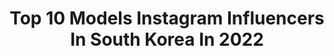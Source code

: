 ---
title: Top 10 Models Instagram Influencers In South Korea In 2022
description: >-
  Find top models Instagram influencers in South Korea in 2022. Most popular hashtags: #mlb #ad #theordinary.
platform: Instagram
hits: 207
text_top: Discover the top-rated Instagram influencers on inBeat.
text_bottom: Our database aggregates 207 Instagram influencers like this in South Korea for you to connect with.
profiles:
  - username: "channnv"
    fullname: >-
      이종찬 (Lee JongChan)
    bio: >-
      ･ Freelancer model ･ LIFEPLUS 앰배서더 5기🏊🏽‍♂️ ･ 촬영 및 광고 문의 DM📩
    location: "South Korea"
    followers: 120874
    engagement: 792
    commentsToLikes: 0.020522
    id: ck8t9k361oe210j78d5vanbs0
    verified: false
    hashtags: "#lifeplus, #2020, #life, #flo"
  - username: "kang.oliver"
    fullname: >-
      강올리버(강희원)
    bio: >-
      korean model 181cm Contact - DM
    location: "South Korea"
    followers: 45865
    engagement: 360
    commentsToLikes: 0.053278
    id: ck9haoh2fddeo0j78onywc0eb
    verified: false
    hashtags: "#ootd, #500, #10, #nivea"
  - username: "iamhollynicole"
    fullname: >-
      Holly Nicole
    bio: >-
      🌎 @nextmodels worldwide MA: @evolve.models @smgmodels seattle Spread love & kindness always.
    location: "South Korea"
    followers: 19002
    engagement: 825
    commentsToLikes: 0.056882
    id: ck8t0huczs3w60j78umip2igl
    verified: false
    hashtags: "#blackouttuesday"
  - username: "kashi_healthy_life"
    fullname: >-
      후니아내, 댕댕서진, 지구를 사랑하며 즐겁게 운동해요🌎
    bio: >-
      🥈20 IFBB 아마추어올림피아 Bikini 🥇🥈20 Nabba Classic model / Bikini 🥇20 IFBB 부산리저널 Bikini
    location: "South Korea"
    followers: 22517
    engagement: 412
    commentsToLikes: 0.064574
    id: ck5cjajjcubvj0i11lqx2z76a
    verified: false
    hashtags: "#bcaa, #fcmm, #ootd, #yoeat"
  - username: "sandra_ssong"
    fullname: >-
      Sasha Song (모델 사샤)
    bio: >-
      Seoul / 서울 🇰🇷 Model / 인플루언서 모델 📸💃🏻 YouTuber 1.6 Million / 유튜버 165만명 TikTok 2 Million / 틱톡 200만명
    location: "South Korea"
    followers: 159437
    engagement: 1392
    commentsToLikes: 0.016032
    id: ck8t8gcnikdal0j7833hnrq5k
    verified: false
    hashtags: ""
  - username: "thizisdan"
    fullname: >-
      강희웅(Danny Kang)🇰🇷
    bio: >-
      Actor Model Editor @frost_latte Tiktok: @thizisdan YouTube: @koreangrocerymen
    location: "South Korea"
    followers: 76512
    engagement: 277
    commentsToLikes: 0.050517
    id: ck136b2hy5mou0i194l0uq5kw
    verified: false
    hashtags: "#thizisdanhouse, #ad, #zenz, #zv1"
  - username: "whstlskzzz"
    fullname: >-
      고현빈
    bio: >-
      freelancer model 모든 문의는 dm주세요🤟
    location: "South Korea"
    followers: 10014
    engagement: 872
    commentsToLikes: 0.066077
    id: ck55o2fqo7hwn0i11wnabbsxa
    verified: false
    hashtags: ""
  - username: "seung_bi_ahn"
    fullname: >-
      안승비/Seungbi Ahn
    bio: >-
      키즈모델 승비▪️2010.07.13▪️11세▪️ . #model #dancer #actor •🇰🇷•mom takes care of it. 엄마가 관리합니다.
    location: "South Korea"
    followers: 26894
    engagement: 240
    commentsToLikes: 0.068577
    id: ck13acxmiprnw0i19akd2ujc6
    verified: false
    hashtags: "#conversekids, #kidsmodel, #hacktoschool, #mlb"
  - username: "lovelyjoohee"
    fullname: >-
      김주희 / Jennifer Kim / 🇰🇷
    bio: >-
      Model / This is my only Insta Profile🤍💙🖤 DM for shooting, or sponsorships. 📺youtube👇🏼VLOG 5th 😉💚
    location: "South Korea"
    followers: 652092
    engagement: 140
    commentsToLikes: 0.030925
    id: ckf5pfq2v5xqv0j23kk9m6gl7
    verified: false
    hashtags: "#sw19, #eaudeparfum, #3am, #golf"
  - username: "areummon"
    fullname: >-
      아름
    bio: >-
      freelancer model 167cm Contact💌DM - 안녕 친구들🙌🏻
    location: "South Korea"
    followers: 67620
    engagement: 853
    commentsToLikes: 0.008688
    id: ck0turboc8dhq0i19hl3lj436
    verified: false
    hashtags: "#ck"
---